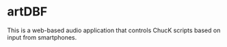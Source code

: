 artDBF
======

This is a web-based audio application that controls ChucK scripts based on input from smartphones. 
